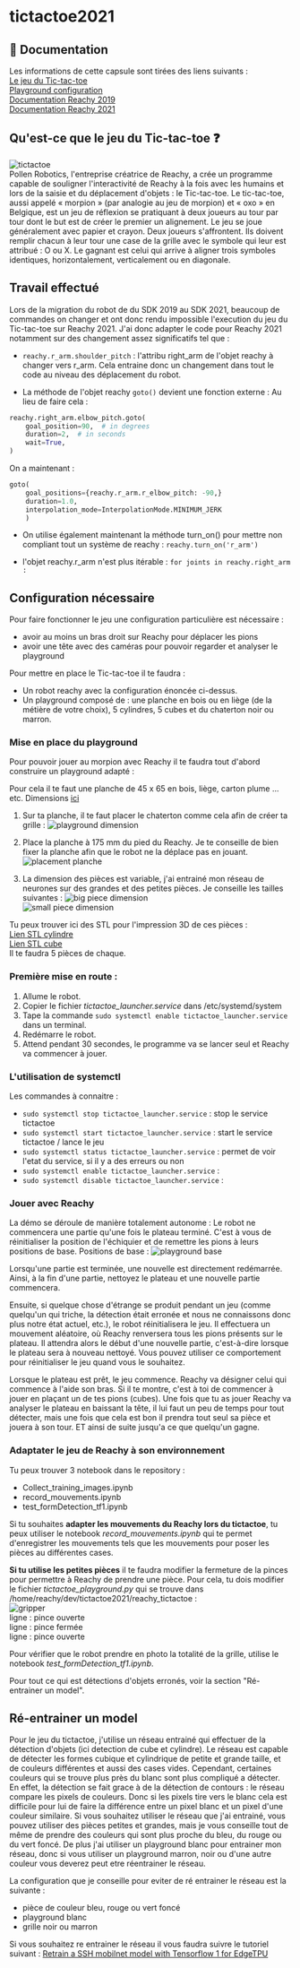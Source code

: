 # tictactoe2021

## 📗 Documentation

Les informations de cette capsule sont tirées des liens suivants :   
[Le jeu du Tic-tac-toe](https://fr.wikipedia.org/wiki/Tic-tac-toe)   
[Playground configuration](https://www.notion.so/TicTacToe-Guide-26937009c5dc4a7f950ede22c918d85a)  
[Documentation Reachy 2019](https://pollen-robotics.github.io/reachy-2019-docs/)  
[Documentation Reachy 2021](https://docs.pollen-robotics.com/)


## Qu'est-ce que le jeu du Tic-tac-toe ❓ 
![tictactoe](img/tictactoe.png)   
Pollen Robotics, l'entreprise créatrice de Reachy, a crée un programme capable de souligner l'interactivité de Reachy à la fois avec les humains et lors de la saisie et du déplacement d'objets : le Tic-tac-toe. 
Le tic-tac-toe, aussi appelé « morpion » (par analogie au jeu de morpion) et « oxo » en Belgique, est un jeu de réflexion se pratiquant à deux joueurs au tour par tour dont le but est de créer le premier un alignement. Le jeu se joue généralement avec papier et crayon. 
Deux joueurs s'affrontent. Ils doivent remplir chacun à leur tour une case de la grille avec le symbole qui leur est attribué : O ou X. Le gagnant est celui qui arrive à aligner trois symboles identiques, horizontalement, verticalement ou en diagonale.
  

## Travail effectué 
  
Lors de la migration du robot de du SDK 2019 au SDK 2021, beaucoup de commandes on changer et ont donc rendu impossible l'execution du jeu du Tic-tac-toe sur Reachy 2021. 
J'ai donc adapter le code pour Reachy 2021 notamment sur des changement assez significatifs tel que : 
* `reachy.r_arm.shoulder_pitch` : l'attribu right_arm de l'objet reachy à changer vers r_arm. Cela entraine donc un changement dans tout le code au niveau des déplacement du robot. 

* La méthode de l'objet reachy `goto()` devient une fonction externe : 
Au lieu de faire cela :  
```python
reachy.right_arm.elbow_pitch.goto(
    goal_position=90,  # in degrees
    duration=2,  # in seconds
    wait=True,
)
```
On a maintenant : 
```python
goto(
	goal_positions={reachy.r_arm.r_elbow_pitch: -90,}
	duration=1.0,
	interpolation_mode=InterpolationMode.MINIMUM_JERK
	)
```

* On utilise également maintenant la méthode turn_on() pour mettre non compliant tout un système de reachy : 
`reachy.turn_on('r_arm')`

* l'objet reachy.r_arm n'est plus itérable : 
`for joints in reachy.right_arm : `

## Configuration nécessaire 

Pour faire fonctionner le jeu une configuration particulière est nécessaire : 
* avoir au moins un bras droit sur Reachy pour déplacer les pions
* avoir une tête avec des caméras pour pouvoir regarder et analyser le playground

Pour mettre en place le Tic-tac-toe il te faudra : 
- Un robot reachy avec la configuration énoncée ci-dessus. 
- Un playground composé de : une planche en bois ou en liège (de la métière de votre choix), 5 cylindres, 5 cubes et du chaterton noir ou marron. 

### Mise en place du playground 

Pour pouvoir jouer au morpion avec Reachy il te faudra tout d'abord construire un playground adapté : 

Pour cela il te faut une planche de 45 x 65 en bois, liège, carton plume ... etc. Dimensions [ici](https://www.notion.so/Dimensions-setup-morpion-a032f56eb2f14702a75a1bb347bbd2dd)

1. Sur ta planche, il te faut placer le chaterton comme cela afin de créer ta grille :
![playground dimension](img/playground_base.jpg)

2. Place la planche à 175 mm du pied du Reachy. Je te conseille de bien fixer la planche afin que le robot ne la déplace pas en jouant. 
![placement planche](img/playground_distance.png)

3. La dimension des pièces est variable, j'ai entrainé mon réseau de neurones sur des grandes et des petites pièces. Je conseille les tailles suivantes : 
![big piece dimension](img/dimPieces2.png)  
![small piece dimension](img/dimPieces.png)  

Tu peux trouver ici des STL pour l'impression 3D de ces pièces :      
[Lien STL cylindre](https://github.com/ta18/tictactoe2021/blob/main/playground/cylinder.stl)    
[Lien STL cube](https://github.com/ta18/tictactoe2021/blob/main/playground/cube.stl)     
Il te faudra 5 pièces de chaque. 

### Première mise en route : 

1. Allume le robot. 
2. Copier le fichier *tictactoe_launcher.service* dans /etc/systemd/system
3. Tape la commande `sudo systemctl enable tictactoe_launcher.service` dans un terminal. 
4. Redémarre le robot. 
5. Attend pendant 30 secondes, le programme va se lancer seul et Reachy va commencer à jouer. 

### L'utilisation de systemctl 

Les commandes à connaitre : 
* `sudo systemctl stop tictactoe_launcher.service` : stop le service tictactoe 
* `sudo systemctl start tictactoe_launcher.service` : start le service tictactoe / lance le jeu 
* `sudo systemctl status tictactoe_launcher.service` : permet de voir l'etat du service, si il y a des erreurs ou non 
* `sudo systemctl enable tictactoe_launcher.service` : 
* `sudo systemctl disable tictactoe_launcher.service` : 

### Jouer avec Reachy 

La démo se déroule de manière totalement autonome : 
Le robot ne commencera une partie qu'une fois le plateau terminé. C'est à vous de réinitialiser la position de l'échiquier et de remettre les pions à leurs positions de base.
Positions de base : 
![playground base](img/playground_base.png)

Lorsqu'une partie est terminée, une nouvelle est directement redémarrée. Ainsi, à la fin d'une partie, nettoyez le plateau et une nouvelle partie commencera.

Ensuite, si quelque chose d'étrange se produit pendant un jeu (comme quelqu'un qui triche, la détection était erronée et nous ne connaissons donc plus notre état actuel, etc.), le robot réinitialisera le jeu. Il effectuera un mouvement aléatoire, où Reachy renversera tous les pions présents sur le plateau. Il attendra alors le début d'une nouvelle partie, c'est-à-dire lorsque le plateau sera à nouveau nettoyé. Vous pouvez utiliser ce comportement pour réinitialiser le jeu quand vous le souhaitez.

Lorsque le plateau est prêt, le jeu commence. Reachy va désigner celui qui commence à l'aide son bras. Si il te montre, c'est à toi de commencer à jouer en plaçant un de tes pions (cubes). 
Une fois que tu as jouer Reachy va analyser le plateau en baissant la tête, il lui faut un peu de temps pour tout détecter, mais une fois que cela est bon il prendra tout seul sa pièce et jouera à son tour. 
ET ainsi de suite jusqu'a ce que quelqu'un gagne. 

### Adaptater le jeu de Reachy à son environnement

Tu peux trouver 3 notebook dans le repository : 
* Collect_training_images.ipynb
* record_mouvements.ipynb
* test_formDetection_tf1.ipynb

Si tu souhaites **adapter les mouvements du Reachy lors du tictactoe**, tu peux utiliser le notebook *record_mouvements.ipynb* qui te permet d'enregistrer les mouvements tels que les mouvements pour poser les pièces au différentes cases.  

**Si tu utilise les petites pièces** il te faudra modifier la fermeture de la pinces pour permettre à Reachy de prendre une pièce. Pour cela, tu dois modifier le fichier *tictactoe_playground.py* qui se trouve dans /home/reachy/dev/tictactoe2021/reachy_tictactoe :    
![gripper](img/gripper.png)    
ligne : pince ouverte   
ligne : pince fermée   
ligne : pince ouverte   

Pour vérifier que le robot prendre en photo la totalité de la grille, utilise le notebook *test_formDetection_tf1.ipynb*.   

Pour tout ce qui est détections d'objets erronés, voir la section "Ré-entrainer un model".   

## Ré-entrainer un model 

Pour le jeu du tictactoe, j'utilise un réseau entrainé qui effectuer de la détection d'objets (ici detection de cube et cylindre). 
Le réseau est capable de détecter les formes cubique et cylindrique de petite et grande taille, et de couleurs différentes et aussi des cases vides. Cependant, certaines couleurs qui se trouve plus près du blanc sont plus compliqué a détecter. En effet, la détection se fait grace à de la détection de contours : le réseau compare les pixels de couleurs. Donc si les pixels tire vers le blanc cela est difficile pour lui de faire la différence entre un pixel blanc et un pixel d'une couleur similaire. 
Si vous souhaitez utiliser le réseau que j'ai entrainé, vous pouvez utiliser des pièces petites et grandes, mais je vous conseille tout de même de prendre des couleurs qui sont plus proche du bleu, du rouge ou du vert foncé. 
De plus j'ai utiliser un playground blanc pour entrainer mon réseau, donc si vous utiliser un playground marron, noir ou d'une autre couleur vous deverez peut etre réentrainer le réseau. 

La configuration que je conseille pour eviter de ré entrainer le réseau est la suivante : 
- pièce de couleur bleu, rouge ou vert foncé 
- playground blanc 
- grille noir ou marron 

Si vous souhaitez re entrainer le réseau il vous faudra suivre le tutoriel suivant : 
[Retrain a SSH mobilnet model with Tensorflow 1 for EdgeTPU](https://github.com/ta18/tod_tf1)
